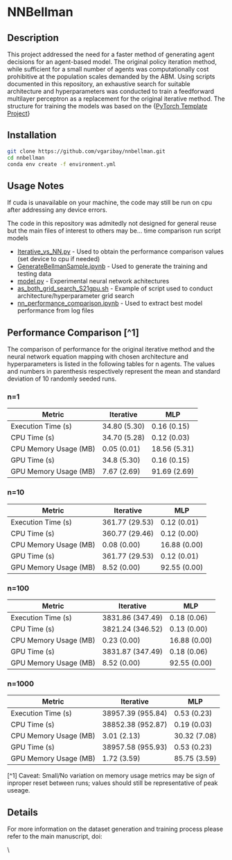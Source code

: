 # NNBellman

## Description
This project addressed the need for a faster method of generating agent decisions for an agent-based model. The original policy iteration method, while sufficient for a small number of agents was computationally cost prohibitive at the population scales demanded by the ABM. Using scripts documented in this repository, an exhaustive search for suitable architecture and hyperparameters was conducted to train a feedforward multilayer perceptron as a replacement for the original iterative method.
The structure for training the models was based on the {[PyTorch Template Project](https://github.com/victoresque/pytorch-template/)}


## Installation
```bash
git clone https://github.com/vgaribay/nnbellman.git
cd nnbellman
conda env create -f environment.yml
```

## Usage Notes 
If cuda is unavailable on your machine, the code may still be run on cpu after addressing any device errors.

The code in this repository was admitedly not designed for general reuse but the main files of interest to others may be...
time comparison
run script
models

- [Iterative_vs_NN.py](./nnbellman/Iterative_vs_NN.py) - Used to obtain the performance comparison values (set device to cpu if needed)
- [GenerateBellmanSample.ipynb](./nnbellman/GenerateBellmanSample.ipynb) - Used to generate the training and testing data
- [model.py](./nnbellman/model/model.py) - Experimental neural network achitectures 
- [as_both_grid_search_S21gpu.sh](./nnbellman/as_both_grid_search_S21gpu.sh) - Example of script used to conduct architecture/hyperparameter grid search
- [nn_performance_comparison.ipynb](./nn_performance_comparison.ipynb) - Used to extract best model performance from log files



## Performance Comparison [^1]
The comparison of performance for the original iterative method and the neural network equation mapping with chosen architecture and hyperparameters is listed in the following tables for n agents. The values and numbers in parenthesis respectively represent the mean and standard deviation of 10 randomly seeded runs.
### n=1
| Metric | Iterative | MLP |
|--------|-----------|-----|
| Execution Time (s) | 34.80 (5.30) | 0.16 (0.15) |
| CPU Time (s) | 34.70 (5.28) | 0.12 (0.03) |
| CPU Memory Usage (MB) | 0.05 (0.01) | 18.56 (5.31) |
| GPU Time (s) | 34.8 (5.30) | 0.16 (0.15) |
| GPU Memory Usage (MB) | 7.67 (2.69) | 91.69 (2.69) |

### n=10
| Metric | Iterative | MLP |
|--------|-----------|-----|
| Execution Time (s) | 361.77 (29.53) | 0.12 (0.01) |
| CPU Time (s) | 360.77 (29.46) | 0.12 (0.00) |
| CPU Memory Usage (MB) | 0.08 (0.00) | 16.88 (0.00) |
| GPU Time (s) | 361.77 (29.53) | 0.12 (0.01) |
| GPU Memory Usage (MB) | 8.52 (0.00) | 92.55 (0.00) |

### n=100
| Metric | Iterative | MLP |
|--------|-----------|-----|
| Execution Time (s) | 3831.86 (347.49) | 0.18 (0.06) |
| CPU Time (s) | 3821.24 (346.52) | 0.13 (0.00) |
| CPU Memory Usage (MB) | 0.23 (0.00) | 16.88 (0.00) |
| GPU Time (s) | 3831.87 (347.49) | 0.18 (0.06) |
| GPU Memory Usage (MB) | 8.52 (0.00) | 92.55 (0.00) |

### n=1000
| Metric | Iterative | MLP |
|--------|-----------|-----|
| Execution Time (s) | 38957.39 (955.84) | 0.53 (0.23) |
| CPU Time (s) | 38852.38 (952.87) | 0.19 (0.03) |
| CPU Memory Usage (MB) | 3.01 (2.13) | 30.32 (7.08) |
| GPU Time (s) | 38957.58 (955.93) | 0.53 (0.23) |
| GPU Memory Usage (MB) | 1.72 (3.59) | 85.75 (3.59) |

[^1] Caveat: Small/No variation on memory usage metrics may be sign of inproper reset between runs; values should still be representative of peak useage.

## Details
For more information on the dataset generation and training process please refer to the main manuscript, doi:


\
```